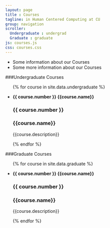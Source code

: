 ```yaml
---
layout: page
title : Courses
tagline: in Human Centered Computing at CU
group: navigation
scroller:
  Undergraduate : undergrad
  Graduate : graduate
js: courses.js
css: courses.css
---
```

<ul id="courses-slider">
  <li>Some information about our Courses</li>
  <li>Some more information about our Courses</li>
</ul>

<a class="anchor" name="undergrad"> </a>

###Undergraduate Courses

<ul class="undergraduate-course course-list">

{% for course in site.data.undergraduate %}
  <li>
	<div class="course-box">
  		<h4 style="display:inline">{{ course.number }} {{course.name}}</h4>
  	</div>
  	</a>
  	<div class="course-box-expand">
  		<h3>{{ course.number }} </h3><h3 >{{course.name}}</h3>
  		<p>{{course.description}}</p>
  	</div>
  </li>
{% endfor %}
</ul>



<a class="anchor" name="graduate"> </a>

###Graduate Courses

<ul class="graduate-course course-list">

{% for course in site.data.graduate %}
  <li>
  <div class="course-box">
      <h4 style="display:inline">{{ course.number }} </h4> <h4 style="display:inline" class="course-name"> {{course.name}}</h4>
    </div>
    </a>
    <div class="course-box-expand">
      <h3>{{ course.number }} </h3><h3 >{{course.name}}</h3>
      <p>{{course.description}}</p>
    </div>
  </li>
{% endfor %}
</ul>
